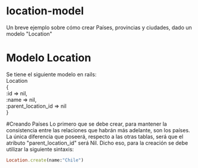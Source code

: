 # location-model
Un breve ejemplo sobre cómo crear Países, provincias y ciudades, dado un modelo "Location"
# Modelo Location
Se tiene el siguiente modelo en rails:<br />
Location<br />
{<br />
  :id => nil,<br />
  :name => nil,<br />
  :parent_location_id => nil<br />
}

#Creando Países
Lo primero que se debe crear, para mantener la consistencia entre las relaciones que habrán más adelante, son los países. La única diferencia que poseerá, respecto a las otras tablas, será que el atributo "parent_location_id" será Nil. Dicho eso, para la creación se debe utilizar la siguiente sintaxis:
```ruby
Location.create(name:"Chile")
```

